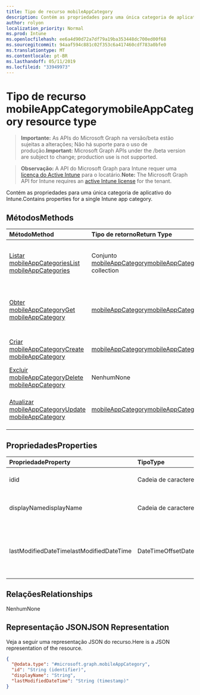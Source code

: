 ```yaml
---
title: Tipo de recurso mobileAppCategory
description: Contém as propriedades para uma única categoria de aplicativo do Intune.
author: rolyon
localization_priority: Normal
ms.prod: Intune
ms.openlocfilehash: ee6a4d90d72a7df79a19ba353448dc700ed00f68
ms.sourcegitcommit: 94aaf594c881c02f353c6a417460cdf783a0bfe0
ms.translationtype: MT
ms.contentlocale: pt-BR
ms.lasthandoff: 05/11/2019
ms.locfileid: "33949973"
---
```

# <a name="mobileappcategory-resource-type"></a><span data-ttu-id="35289-103">Tipo de recurso mobileAppCategory</span><span class="sxs-lookup"><span data-stu-id="35289-103">mobileAppCategory resource type</span></span>

> <span data-ttu-id="35289-104">**Importante:** As APIs do Microsoft Graph na versão/beta estão sujeitas a alterações; Não há suporte para o uso de produção.</span><span class="sxs-lookup"><span data-stu-id="35289-104">**Important:** Microsoft Graph APIs under the /beta version are subject to change; production use is not supported.</span></span>

> <span data-ttu-id="35289-105">**Observação:** A API do Microsoft Graph para Intune requer uma [licença do Active Intune](https://go.microsoft.com/fwlink/?linkid=839381) para o locatário.</span><span class="sxs-lookup"><span data-stu-id="35289-105">**Note:** The Microsoft Graph API for Intune requires an [active Intune license](https://go.microsoft.com/fwlink/?linkid=839381) for the tenant.</span></span>

<span data-ttu-id="35289-106">Contém as propriedades para uma única categoria de aplicativo do Intune.</span><span class="sxs-lookup"><span data-stu-id="35289-106">Contains properties for a single Intune app category.</span></span>

## <a name="methods"></a><span data-ttu-id="35289-107">Métodos</span><span class="sxs-lookup"><span data-stu-id="35289-107">Methods</span></span>
|<span data-ttu-id="35289-108">Método</span><span class="sxs-lookup"><span data-stu-id="35289-108">Method</span></span>|<span data-ttu-id="35289-109">Tipo de retorno</span><span class="sxs-lookup"><span data-stu-id="35289-109">Return Type</span></span>|<span data-ttu-id="35289-110">Descrição</span><span class="sxs-lookup"><span data-stu-id="35289-110">Description</span></span>|
|:---|:---|:---|
|[<span data-ttu-id="35289-111">Listar mobileAppCategories</span><span class="sxs-lookup"><span data-stu-id="35289-111">List mobileAppCategories</span></span>](../api/intune-apps-mobileappcategory-list.md)|<span data-ttu-id="35289-112">Conjunto [mobileAppCategory](../resources/intune-apps-mobileappcategory.md)</span><span class="sxs-lookup"><span data-stu-id="35289-112">[mobileAppCategory](../resources/intune-apps-mobileappcategory.md) collection</span></span>|<span data-ttu-id="35289-113">Listar propriedades e as relações de objetos de [mobileAppCategory](../resources/intune-apps-mobileappcategory.md).</span><span class="sxs-lookup"><span data-stu-id="35289-113">List properties and relationships of the [mobileAppCategory](../resources/intune-apps-mobileappcategory.md) objects.</span></span>|
|[<span data-ttu-id="35289-114">Obter mobileAppCategory</span><span class="sxs-lookup"><span data-stu-id="35289-114">Get mobileAppCategory</span></span>](../api/intune-apps-mobileappcategory-get.md)|[<span data-ttu-id="35289-115">mobileAppCategory</span><span class="sxs-lookup"><span data-stu-id="35289-115">mobileAppCategory</span></span>](../resources/intune-apps-mobileappcategory.md)|<span data-ttu-id="35289-116">Ler propriedades e relações de objetos de [mobileAppCategory](../resources/intune-apps-mobileappcategory.md).</span><span class="sxs-lookup"><span data-stu-id="35289-116">Read properties and relationships of the [mobileAppCategory](../resources/intune-apps-mobileappcategory.md) object.</span></span>|
|[<span data-ttu-id="35289-117">Criar mobileAppCategory</span><span class="sxs-lookup"><span data-stu-id="35289-117">Create mobileAppCategory</span></span>](../api/intune-apps-mobileappcategory-create.md)|[<span data-ttu-id="35289-118">mobileAppCategory</span><span class="sxs-lookup"><span data-stu-id="35289-118">mobileAppCategory</span></span>](../resources/intune-apps-mobileappcategory.md)|<span data-ttu-id="35289-119">Criar um novo objeto de [mobileAppCategory](../resources/intune-apps-mobileappcategory.md).</span><span class="sxs-lookup"><span data-stu-id="35289-119">Create a new [mobileAppCategory](../resources/intune-apps-mobileappcategory.md) object.</span></span>|
|[<span data-ttu-id="35289-120">Excluir mobileAppCategory</span><span class="sxs-lookup"><span data-stu-id="35289-120">Delete mobileAppCategory</span></span>](../api/intune-apps-mobileappcategory-delete.md)|<span data-ttu-id="35289-121">Nenhum</span><span class="sxs-lookup"><span data-stu-id="35289-121">None</span></span>|<span data-ttu-id="35289-122">Excluir uma [mobileAppCategory](../resources/intune-apps-mobileappcategory.md).</span><span class="sxs-lookup"><span data-stu-id="35289-122">Deletes a [mobileAppCategory](../resources/intune-apps-mobileappcategory.md).</span></span>|
|[<span data-ttu-id="35289-123">Atualizar mobileAppCategory</span><span class="sxs-lookup"><span data-stu-id="35289-123">Update mobileAppCategory</span></span>](../api/intune-apps-mobileappcategory-update.md)|[<span data-ttu-id="35289-124">mobileAppCategory</span><span class="sxs-lookup"><span data-stu-id="35289-124">mobileAppCategory</span></span>](../resources/intune-apps-mobileappcategory.md)|<span data-ttu-id="35289-125">Atualizar as propriedades de um objeto de [mobileAppCategory](../resources/intune-apps-mobileappcategory.md).</span><span class="sxs-lookup"><span data-stu-id="35289-125">Update the properties of a [mobileAppCategory](../resources/intune-apps-mobileappcategory.md) object.</span></span>|

## <a name="properties"></a><span data-ttu-id="35289-126">Propriedades</span><span class="sxs-lookup"><span data-stu-id="35289-126">Properties</span></span>
|<span data-ttu-id="35289-127">Propriedade</span><span class="sxs-lookup"><span data-stu-id="35289-127">Property</span></span>|<span data-ttu-id="35289-128">Tipo</span><span class="sxs-lookup"><span data-stu-id="35289-128">Type</span></span>|<span data-ttu-id="35289-129">Descrição</span><span class="sxs-lookup"><span data-stu-id="35289-129">Description</span></span>|
|:---|:---|:---|
|<span data-ttu-id="35289-130">id</span><span class="sxs-lookup"><span data-stu-id="35289-130">id</span></span>|<span data-ttu-id="35289-131">Cadeia de caracteres</span><span class="sxs-lookup"><span data-stu-id="35289-131">String</span></span>|<span data-ttu-id="35289-132">A chave da entidade.</span><span class="sxs-lookup"><span data-stu-id="35289-132">The key of the entity.</span></span>|
|<span data-ttu-id="35289-133">displayName</span><span class="sxs-lookup"><span data-stu-id="35289-133">displayName</span></span>|<span data-ttu-id="35289-134">Cadeia de caracteres</span><span class="sxs-lookup"><span data-stu-id="35289-134">String</span></span>|<span data-ttu-id="35289-135">O nome da categoria do aplicativo.</span><span class="sxs-lookup"><span data-stu-id="35289-135">The name of the app category.</span></span>|
|<span data-ttu-id="35289-136">lastModifiedDateTime</span><span class="sxs-lookup"><span data-stu-id="35289-136">lastModifiedDateTime</span></span>|<span data-ttu-id="35289-137">DateTimeOffset</span><span class="sxs-lookup"><span data-stu-id="35289-137">DateTimeOffset</span></span>|<span data-ttu-id="35289-138">A data e hora que a mobileAppCategory foi modificada pela última vez.</span><span class="sxs-lookup"><span data-stu-id="35289-138">The date and time the mobileAppCategory was last modified.</span></span>|

## <a name="relationships"></a><span data-ttu-id="35289-139">Relações</span><span class="sxs-lookup"><span data-stu-id="35289-139">Relationships</span></span>
<span data-ttu-id="35289-140">Nenhum</span><span class="sxs-lookup"><span data-stu-id="35289-140">None</span></span>

## <a name="json-representation"></a><span data-ttu-id="35289-141">Representação JSON</span><span class="sxs-lookup"><span data-stu-id="35289-141">JSON Representation</span></span>
<span data-ttu-id="35289-142">Veja a seguir uma representação JSON do recurso.</span><span class="sxs-lookup"><span data-stu-id="35289-142">Here is a JSON representation of the resource.</span></span>
<!-- {
  "blockType": "resource",
  "keyProperty": "id",
  "@odata.type": "microsoft.graph.mobileAppCategory"
}
-->
``` json
{
  "@odata.type": "#microsoft.graph.mobileAppCategory",
  "id": "String (identifier)",
  "displayName": "String",
  "lastModifiedDateTime": "String (timestamp)"
}
```




